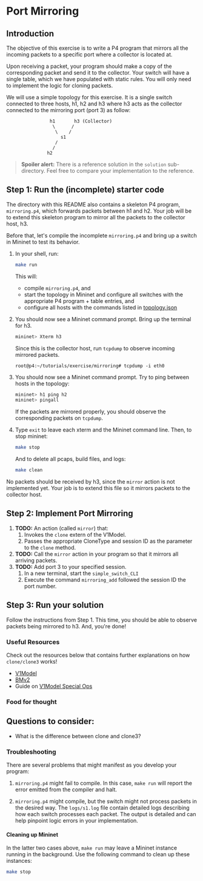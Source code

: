 # Port Mirroring

## Introduction

The objective of this exercise is to write a P4 program that mirrors all the incoming packets to a specific port where a collector is located at.

Upon receiving a packet, your program should make a copy of the corresponding packet and send it to the collector. Your switch will have a single table, which we have populated with static rules. You will only need to implement the logic for cloning packets. 

We will use a simple topology for this exercise. It is a single switch connected to three hosts, h1, h2 and h3 where h3 acts as the collector connected to the mirroring port (port 3) as follow: 

```
                h1       h3 (Collector)
                 \      /
                  \    /
                    s1  
                  /    
                 /      
               h2        

```
> **Spoiler alert:** There is a reference solution in the `solution`
> sub-directory. Feel free to compare your implementation to the
> reference.

## Step 1: Run the (incomplete) starter code

The directory with this README also contains a skeleton P4 program,
`mirroring.p4`, which forwards packets between h1 and h2. Your job will be to
extend this skeleton program to mirror all the packets to the collector host, h3.

Before that, let's compile the incomplete `mirroring.p4` and bring
up a switch in Mininet to test its behavior.

1. In your shell, run:
   ```bash
   make run
   ```
   This will:
   * compile `mirroring.p4`, and
   * start the topology in Mininet and configure all switches with
   the appropriate P4 program + table entries, and
   * configure all hosts with the commands listed in
   [topology.json](topology.json)

2. You should now see a Mininet command prompt. Bring up the terminal for h3.
   ```bash
   mininet> Xterm h3
   ```
   Since this is the collector host, run `tcpdump` to observe incoming mirrored packets.
   ```
   root@p4:~/tutorials/exercise/mirroring# tcpdump -i eth0
   ```

2. You should now see a Mininet command prompt. Try to ping between
   hosts in the topology:
   ```bash
   mininet> h1 ping h2
   mininet> pingall
   ```
   If the packets are mirrored properly, you should observe the corresponding packets on `tcpdump`.
3. Type `exit` to leave each xterm and the Mininet command line.
   Then, to stop mininet:
   ```bash
   make stop
   ```
   And to delete all pcaps, build files, and logs:
   ```bash
   make clean
   ```

No packets should be received by h3, since the `mirror` action is not implemented yet.
Your job is to extend this file so it mirrors packets to the collector host.

## Step 2: Implement Port Mirroring
1. **TODO:** An action (called `mirror`) that: 
    1. Invokes the `clone` extern of the V1Model.
    2. Passes the appropriate CloneType and session ID as the parameter to the `clone` method.
2. **TODO:** Call the `mirror` action in your program so that it mirrors all arriving packets.
3. **TODO:** Add port 3 to your specified session.
    1. In a new terminal, start the `simple_switch_CLI`
    2. Execute the command `mirroring_add` followed the session ID the port number.

## Step 3: Run your solution

Follow the instructions from Step 1. This time, you should be able to
observe packets being mirrored to h3. And, you're done!

### Useful Resources
Check out the resources below that contains further explanations on how `clone/clone3` works!
- [V1Model](https://github.com/p4lang/p4c/blob/master/p4include/v1model.p4)
- [BMv2](https://github.com/p4lang/behavioral-model/blob/master/docs/simple_switch.md)
- Guide on [V1Model Special Ops](https://github.com/jafingerhut/p4-guide/blob/master/v1model-special-ops/v1model-special-ops.p4)

### Food for thought

Questions to consider:
- 
 - What is the difference between clone and clone3?

### Troubleshooting

There are several problems that might manifest as you develop your program:

1. `mirroring.p4` might fail to compile. In this case, `make run` will
report the error emitted from the compiler and halt.

2. `mirroring.p4` might compile,  but the switch might not process packets in the desired
way. The `logs/s1.log` file contain detailed logs describing how each switch processes each packet. The output is
detailed and can help pinpoint logic errors in your implementation.

#### Cleaning up Mininet

In the latter two cases above, `make run` may leave a Mininet instance
running in the background. Use the following command to clean up
these instances:

```bash
make stop
```